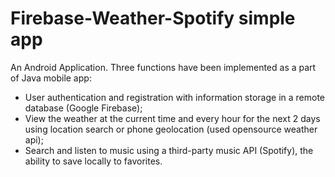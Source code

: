 # Firebase-Weather-Spotify simple app
An Android Application. Three functions have been implemented as a part of Java mobile app:
- User authentication and registration with information storage in a remote database (Google Firebase);
- View the weather at the current time and every hour for the next 2 days using location search or phone geolocation (used opensource weather api);
- Search and listen to music using a third-party music API (Spotify), the ability to save locally to favorites.
